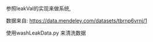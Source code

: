参照leakVal的实现来做系统,


数据来自: 
https://data.mendeley.com/datasets/tbrnp6vrnj/1


使用washLeakData.py 来清洗数据

